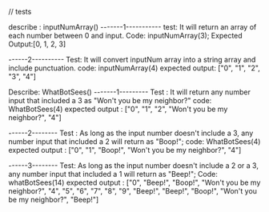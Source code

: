 

//
tests

describe : inputNumArray()
-------1-----------
test: It will return an array of each number between 0 and input. 
Code: inputNumArray(3);
Expected Output:[0, 1, 2, 3]

------2----------
Test: It will convert inputNum array into a string array and include punctuation.
code: inputNumArray(4)
expected output: ["0", "1", "2", "3", "4"]


Describe: WhatBotSees()
-------1---------
Test : It will return any number input that included a 3 as "Won't you be my neighbor?"
code: WhatBotSees(4)
expected output : ["0", "1", "2", "Won't you be my neighbor?", "4"]

------2--------
Test : As long as the input number doesn't include a 3, any number input that included a 2 will return as "Boop!";
code: WhatBotSees(4)
expected output : ["0", "1", "Boop!", "Won't you be my neighbor?", "4"]

------3--------
Test: As long as the input number doesn't include a 2 or a 3, any number input that included a 1 will return as "Beep!";
Code: whatBotSees(14)
expected output : ["0", "Beep!", "Boop!", "Won't you be my neighbor?", "4", "5", "6", "7", "8", "9", "Beep!", "Beep!", "Boop!", "Won't you be my neighbor?", "Beep!"]

